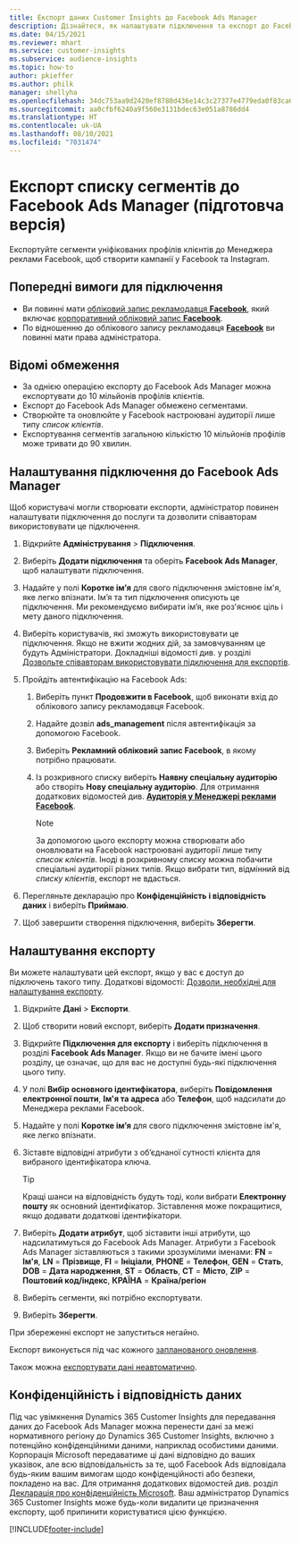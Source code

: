 ```yaml
---
title: Експорт даних Customer Insights до Facebook Ads Manager
description: Дізнайтеся, як налаштувати підключення та експорт до Facebook Ads Manager.
ms.date: 04/15/2021
ms.reviewer: mhart
ms.service: customer-insights
ms.subservice: audience-insights
ms.topic: how-to
author: pkieffer
ms.author: philk
manager: shellyha
ms.openlocfilehash: 34dc753aa9d2420ef8780d436e14c3c27377e4779eda0f83ca6b5424f2328f22
ms.sourcegitcommit: aa0cfbf6240a9f560e3131bdec63e051a8786dd4
ms.translationtype: HT
ms.contentlocale: uk-UA
ms.lasthandoff: 08/10/2021
ms.locfileid: "7031474"
---
```

# <a name="export-segments-list-to-facebook-ads-manager-preview"></a>Експорт списку сегментів до Facebook Ads Manager (підготовча версія)

Експортуйте сегменти уніфікованих профілів клієнтів до Менеджера реклами Facebook, щоб створити кампанії у Facebook та Instagram.

## <a name="prerequisites-for-connection"></a>Попередні вимоги для підключення

- Ви повинні мати [обліковий запис рекламодавця **Facebook**](https://www.facebook.com/business/learn/lessons/step-by-step-ads-manager-account), який включає [корпоративний обліковий запис **Facebook**](https://business.facebook.com/).
- По відношенню до облікового запису рекламодавця [**Facebook**](https://www.facebook.com/business/learn/lessons/step-by-step-ads-manager-account) ви повинні мати права адміністратора.

## <a name="known-limitations"></a>Відомі обмеження

- За однією операцією експорту до Facebook Ads Manager можна експортувати до 10 мільйонів профілів клієнтів.
- Експорт до Facebook Ads Manager обмежено сегментами.
- Створюйте та оновлюйте у Facebook настроювані аудиторії лише типу *список клієнтів*.
- Експортування сегментів загальною кількістю 10 мільйонів профілів може тривати до 90 хвилин.

## <a name="set-up-connection-to-facebook-ads-manager"></a>Налаштування підключення до Facebook Ads Manager

Щоб користувачі могли створювати експорти, адміністратор повинен налаштувати підключення до послуги та дозволити співавторам використовувати це підключення.

1. Відкрийте **Адміністрування** > **Підключення**.

1. Виберіть **Додати підключення** та оберіть **Facebook Ads Manager**, щоб налаштувати підключення.

1. Надайте у полі **Коротке ім’я** для свого підключення змістовне ім'я, яке легко впізнати. Ім’я та тип підключення описують це підключення. Ми рекомендуємо вибирати ім’я, яке роз'яснює ціль і мету даного підключення.

1. Виберіть користувачів, які зможуть використовувати це підключення. Якщо не вжити жодних дій, за замовчуванням це будуть Адміністратори. Докладніші відомості див. у розділі [Дозвольте співавторам використовувати підключення для експортів](connections.md#allow-contributors-to-use-a-connection-for-exports).

1. Пройдіть автентифікацію на Facebook Ads: 

   1. Виберіть пункт **Продовжити в Facebook**, щоб виконати вхід до облікового запису рекламодавця Facebook.

   1. Надайте дозвіл **ads_management** після автентифікація за допомогою Facebook.

   1. Виберіть **Рекламний обліковий запис Facebook**, в якому потрібно працювати.

   1. Із розкривного списку виберіть **Наявну спеціальну аудиторію** або створіть **Нову спеціальну аудиторію**. Для отримання додаткових відомостей див. [**Аудиторія у Менеджері реклами Facebook**](https://www.facebook.com/business/help/744354708981227?id=2469097953376494).
      > [!NOTE]
      > За допомогою цього експорту можна створювати або оновлювати на Facebook настроювані аудиторії лише типу *список клієнтів*. Іноді в розкривному списку можна побачити спеціальні аудиторії різних типів. Якщо вибрати тип, відмінний від *списку клієнтів*, експорт не вдасться. 

1. Перегляньте декларацію про **Конфіденційність і відповідність даних** і виберіть **Приймаю**.

1. Щоб завершити створення підключення, виберіть **Зберегти**.

## <a name="configure-an-export"></a>Налаштування експорту

Ви можете налаштувати цей експорт, якщо у вас є доступ до підключень такого типу. Додаткові відомості: [Дозволи, необхідні для налаштування експорту](export-destinations.md#set-up-a-new-export).

1. Відкрийте **Дані** > **Експорти**.

1. Щоб створити новий експорт, виберіть **Додати призначення**. 

1. Відкрийте **Підключення для експорту** і виберіть підключення в розділі **Facebook Ads Manager**. Якщо ви не бачите імені цього розділу, це означає, що для вас не доступні будь-які підключення цього типу.

1. У полі **Вибір основного ідентифікатора**, виберіть **Повідомлення електронної пошти**, **Ім'я та адреса** або **Телефон**, щоб надсилати до Менеджера реклами Facebook. 

1. Надайте у полі **Коротке ім’я** для свого підключення змістовне ім'я, яке легко впізнати.

1. Зіставте відповідні атрибути з об’єднаної сутності клієнта для вибраного ідентифікатора ключа.
   > [!TIP]
   > Кращі шанси на відповідність будуть тоді, коли вибрати **Електронну пошту** як основний ідентифікатор. Зіставлення може покращитися, якщо додавати додаткові ідентифікатори.

1. Виберіть **Додати атрибут**, щоб зіставити інші атрибути, що надсилатимуться до Facebook Ads Manager. Атрибути з Facebook Ads Manager зіставляються з такими зрозумілими іменами: **FN** = **Ім'я**, **LN** = **Прізвище**, **FI** = **Ініціали**, **PHONE** = **Телефон**, **GEN** = **Стать**, **DOB** = **Дата народження**, **ST** = **Область**, **CT** = **Місто**, **ZIP** = **Поштовий код/індекс**, **КРАЇНА** = **Країна/регіон**

1. Виберіть сегменти, які потрібно експортувати.

1. Виберіть **Зберегти**.

При збереженні експорт не запуститься негайно.

Експорт виконується під час кожного [запланованого оновлення](system.md#schedule-tab). 

Також можна [експортувати дані неавтоматично](export-destinations.md#run-exports-on-demand). 

## <a name="data-privacy-and-compliance"></a>Конфіденційність і відповідність даних

Під час увімкнення Dynamics 365 Customer Insights для передавання даних до Facebook Ads Manager можна перенести дані за межі нормативного регіону до Dynamics 365 Customer Insights, включно з потенційно конфіденційними даними, наприклад особистими даними. Корпорація Microsoft передаватиме ці дані відповідно до ваших указівок, але всю відповідальність за те, щоб Facebook Ads відповідала будь-яким вашим вимогам щодо конфіденційності або безпеки, покладено на вас. Для отримання додаткових відомостей див. розділ [Декларація про конфіденційність Microsoft](https://go.microsoft.com/fwlink/?linkid=396732).
Ваш адміністратор Dynamics 365 Customer Insights може будь-коли видалити це призначення експорту, щоб припинити користуватися цією функцією.


[!INCLUDE[footer-include](../includes/footer-banner.md)]
